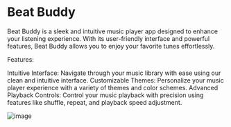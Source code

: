 # Beat Buddy

Beat Buddy is a sleek and intuitive music player app designed to enhance your listening experience. With its user-friendly interface and powerful features, Beat Buddy allows you to enjoy your favorite tunes effortlessly.

Features:

Intuitive Interface: Navigate through your music library with ease using our clean and intuitive interface.
Customizable Themes: Personalize your music player experience with a variety of themes and color schemes.
Advanced Playback Controls: Control your music playback with precision using features like shuffle, repeat, and playback speed adjustment.

![image](https://github.com/AayushMathur03/beat_buddy/assets/132337237/46f4e23f-ad4f-4f46-9299-a27a6e55561d)
